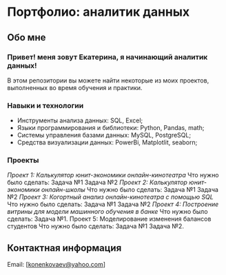 # Портфолио: аналитик данных
## Обо мне
### Привет! меня зовут Екатерина, я начинающий аналитик данных!
В этом репозитории вы можете найти некоторые из моих проектов, выполненных во время обучения и практики.

### Навыки и технологии
- Инструменты анализа данных: SQL, Excel;
- Языки программирования и библиотеки: Python, Pandas, math;
- Системы управления базами данных: MySQL, PostgreSQL;
- Средства визуализации данных: PowerBi, Matplotlit, seaborn;

### Проекты
*Проект 1: Калькулятор юнит-экономики онлайн-кинотеатра* 
Что нужно было сделать:
Задача №1
Задача №2
*Проект 2: Калькулятор юнит-экономики онлайн-школы* 
Что нужно было сделать:
Задача №1
Задача №2
*Проект 3: Когортный анализ онлайн-кинотеатра с помощью SQL*
Что нужно было сделать:
Задача №1
Задача №2
*Проект 4: Построение витрины для модели машинного обучения в банке*
Что нужно было сделать: 
Задача №1.
Проект 5: Моделирование изменения балансов студентов
Что нужно было сделать:
Задача №1
Задача №2.

## Контактная информация
Email: [konenkovaev@yahoo.com]
